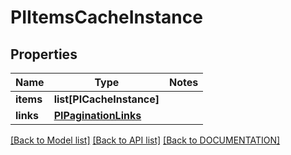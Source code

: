 # PIItemsCacheInstance

## Properties
Name | Type | Notes
------------ | ------------- | -------------
**items** | **list[PICacheInstance]**
**links** | **[**PIPaginationLinks**](../models/PIPaginationLinks.md)**

[[Back to Model list]](../../DOCUMENTATION.md#documentation-for-models) [[Back to API list]](../../DOCUMENTATION.md#documentation-for-api-endpoints) [[Back to DOCUMENTATION]](../../DOCUMENTATION.md)
